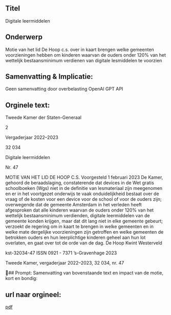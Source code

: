 ## Titel
Digitale leermiddelen
## Onderwerp
Motie van het lid De Hoop c.s. over in kaart brengen welke gemeenten voorzieningen hebben om kinderen waarvan de ouders onder 120% van het wettelijk bestaansminimum verdienen van digitale lesmiddelen te voorzien
## Samenvatting & Implicatie:
Geen samenvatting door overbelasting OpenAI GPT API
## Orginele text:


Tweede Kamer der Staten-Generaal

2

Vergaderjaar 2022–2023

32 034

Digitale leermiddelen

Nr. 47

MOTIE VAN HET LID DE HOOP C.S.
Voorgesteld 1 februari 2023
De Kamer,
gehoord de beraadslaging,
constaterende dat devices in de Wet gratis schoolboeken (Wgs) niet in de
definitie van lesmateriaal zijn meegenomen en er in het voortgezet
onderwijs te vaak onduidelijkheid bestaat over de vraag of de kosten voor
een device voor de school of voor de ouders zijn;
overwegende dat de gemeente Amsterdam in het verleden heeft
afgesproken dat alle kinderen waarvan de ouders onder 120% van het
wettelijk bestaansminimum verdienden, digitale leermiddelen van de
gemeente konden krijgen, maar dat dit lang niet in elke gemeente
gebeurt;
verzoekt de regering om in kaart te brengen in welke gemeenten en in
welke mate dergelijke voorzieningen zijn getroffen en welke gemeenten
de betrokken ouders en hun leerplichtige kinderen geheel aan hun lot
overlaten,
en gaat over tot de orde van de dag.
De Hoop
Kwint
Westerveld

kst-32034-47
ISSN 0921 - 7371
’s-Gravenhage 2023

Tweede Kamer, vergaderjaar 2022–2023, 32 034, nr. 47

## Prompt:
Samenvatting van bovenstaande text en impact van de motie, kort en bondig:

## url naar orgineel:
[pdf](https://gegevensmagazijn.tweedekamer.nl/OData/v4/2.0/Document(b9019370-eccc-4a35-ad2e-5a31d2153012)/resource)
